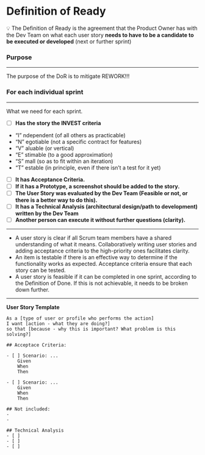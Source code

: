 # Definition of Ready

💡 The Definition of Ready is the agreement that the Product Owner has with the Dev Team on what each user story **needs to have to be a candidate to be executed or developed** (next or further sprint)

### Purpose

---

The purpose of the DoR is to mitigate REWORK!!!

### For each individual sprint

---

What we need for each sprint.

- [ ] **Has the story the INVEST criteria**
- “I” ndependent (of all others as practicable)
- “N” egotiable (not a specific contract for features)
- “V” aluable (or vertical)
- “E” stimable (to a good approximation)
- “S” mall (so as to fit within an iteration)
- “T” estable (in principle, even if there isn’t a test for it yet)
- [ ] **It has Acceptance Criteria.**
- [ ] **If it has a Prototype, a screenshot should be added to the story.**
- [ ] **The User Story was evaluated by the Dev Team (Feasible or not, or there is a better way to do this).**
- [ ] **It has a Technical Analysis (architectural design/path to development) written by the Dev Team**
- [ ] **Another person can execute it without further questions (clarity).**

---

- A user story is clear if all Scrum team members have a shared understanding of what it means. Collaboratively writing user stories and adding acceptance criteria to the high-priority ones facilitates clarity.
- An item is testable if there is an effective way to determine if the functionality works as expected. Acceptance criteria ensure that each story can be tested.
- A user story is feasible if it can be completed in one sprint, according to the Definition of Done. If this is not achievable, it needs to be broken down further.

---

**User Story Template**

```
As a [type of user or profile who performs the action]
I want [action - what they are doing?]
so that [because - why this is important? What problem is this solving?]

## Acceptace Criteria:

- [ ] Scenario: ...
    Given
    When
    Then

- [ ] Scenario: ...
    Given
    When
    Then

## Not included:
-
-

## Technical Analysis
- [ ]
- [ ]
- [ ]

```
